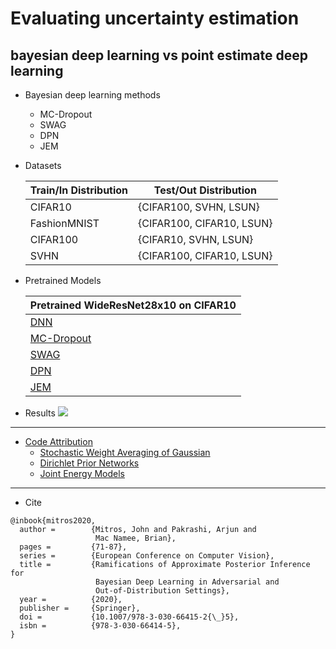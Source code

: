  # Evaluating uncertainty estimation
 ## bayesian deep learning vs point estimate deep learning 

 - Bayesian deep learning methods
   - MC-Dropout
   - SWAG
   - DPN
   - JEM

- Datasets

  | Train/In Distribution | Test/Out Distribution |
  | --------------------- | --------------------- |
  | CIFAR10               | {CIFAR100, SVHN, LSUN}|
  | FashionMNIST          | {CIFAR100, CIFAR10, LSUN}|
  | CIFAR100              | {CIFAR10, SVHN, LSUN}|
  | SVHN                  | {CIFAR100, CIFAR10, LSUN}|

- Pretrained Models

  | Pretrained WideResNet28x10 on CIFAR10         |
  | --------------------------------------------- |
  | [DNN](https://drive.google.com/file/d/1hVDuwDvlr3o32QVyfMwmdrtAV7u85ZR9/view?usp=sharing) |
  | [MC-Dropout](https://drive.google.com/file/d/1WTNEsKMTNhm8LULA9ud3D558PRXwkbhI/view?usp=sharing) |
  | [SWAG](https://drive.google.com/file/d/18vxlAPT_xjg_HMFeM1qPKKajopvBXJ5y/view?usp=sharing) |
  | [DPN](https://drive.google.com/file/d/1eiovYIXnf9fpYdbTdamBeyjnzWt6PhGV/view?usp=sharing) |
  | [JEM](http://www.cs.toronto.edu/~wgrathwohl/CIFAR10_MODEL.pt) |

- Results
![](./imgs/results_table.png)
---
- <u>Code Attribution</u>
  - [Stochastic Weight Averaging of Gaussian](https://github.com/wjmaddox/swa_gaussian)
  - [Dirichlet Prior Networks](https://github.com/KaosEngineer/PriorNetworks)
  - [Joint Energy Models](https://github.com/wgrathwohl/JEM)

---
- Cite
```
@inbook{mitros2020,
  author =        {Mitros, John and Pakrashi, Arjun and
                   Mac Namee, Brian},
  pages =         {71-87},
  series =        {European Conference on Computer Vision},
  title =         {Ramifications of Approximate Posterior Inference for
                   Bayesian Deep Learning in Adversarial and
                   Out-of-Distribution Settings},
  year =          {2020},
  publisher =     {Springer},
  doi =           {10.1007/978-3-030-66415-2{\_}5},
  isbn =          {978-3-030-66414-5},
}
```
